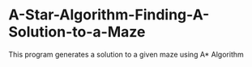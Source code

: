 # A-Star-Algorithm-Finding-A-Solution-to-a-Maze
This program generates a solution to a given maze using A* Algorithm
